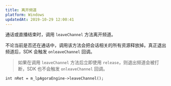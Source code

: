 ```yaml
---
title: 离开频道
platform: Windows
updatedAt: 2019-10-29 12:00:41
---
```

通话或直播结束时，调用 <code>leaveChannel</code> 方法离开频道。

不论当前是否还在通话中，调用该方法会把会话相关的所有资源释放掉。真正退出频道后，SDK 会触发 <code>onleaveChannel</code> 回调。

> 如果在调用 <code>leaveChannel</code> 方法后立即使用 <code>release</code>，则退出频道会被打断，SDK 也不会触发 <code>onleaveChannel</code> 回调。

```
int nRet = m_lpAgoraEngine->leaveChannel();
```